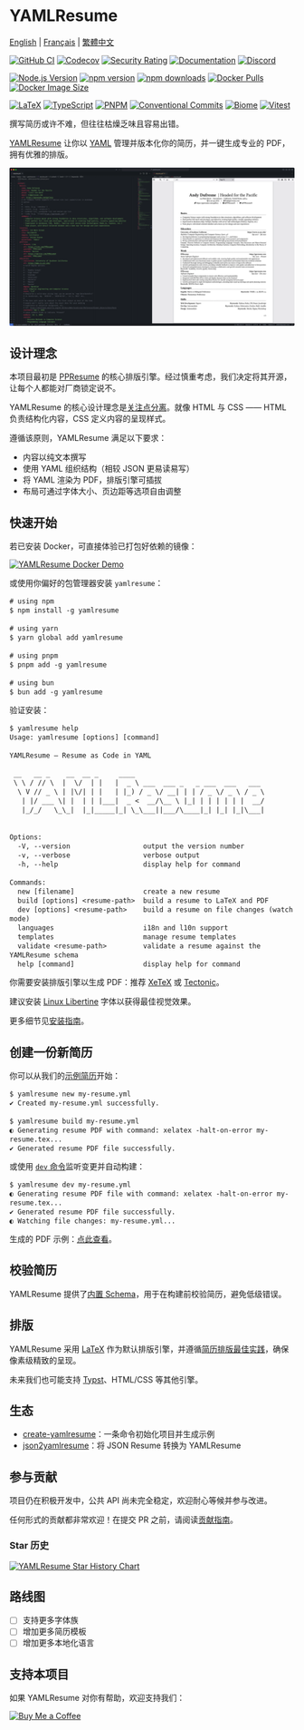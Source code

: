 # YAMLResume

[English](./README.md) | [Français](./README-fr.md) | [繁體中文](./README-zh-tw.md)

[![GitHub CI](https://github.com/yamlresume/yamlresume/workflows/test/badge.svg)](https://github.com/yamlresume/yamlresume/actions/workflows/test.yml)
[![Codecov](https://img.shields.io/codecov/c/github/yamlresume/yamlresume?style=flat-square&logo=codecov)](https://codecov.io/gh/yamlresume/yamlresume)
[![Security Rating](https://img.shields.io/badge/Security-A+-brightgreen?style=flat-square&logo=shield)](https://github.com/yamlresume/yamlresume/security)
[![Documentation](https://img.shields.io/badge/docs-yamlresume.dev-blue?style=flat-square&logo=gitbook)](https://yamlresume.dev/zh-cn)
[![Discord](https://img.shields.io/discord/1371488902023479336?style=flat-square&logo=discord&color=5865F2)](https://discord.gg/9SyT7mVV4K)

[![Node.js Version](https://img.shields.io/node/v/yamlresume.svg?style=flat-square&logo=node.js&color=339933)](https://nodejs.org/)
[![npm version](https://img.shields.io/npm/v/yamlresume.svg?style=flat-square&logo=npm)](https://www.npmjs.com/package/yamlresume)
[![npm downloads](https://img.shields.io/npm/dm/yamlresume.svg?style=flat-square&logo=npm&color=CB3837)](https://www.npmjs.com/package/yamlresume)
[![Docker Pulls](https://img.shields.io/docker/pulls/yamlresume/yamlresume.svg?style=flat-square&logo=docker)](https://hub.docker.com/r/yamlresume/yamlresume)
[![Docker Image Size](https://img.shields.io/docker/image-size/yamlresume/yamlresume/latest.svg?style=flat-square&logo=docker&color=2496ED)](https://hub.docker.com/r/yamlresume/yamlresume)

[![LaTeX](https://img.shields.io/badge/LaTeX-Typesetting-008080?style=flat-square&logo=latex)](https://www.latex-project.org/)
[![TypeScript](https://img.shields.io/badge/TypeScript-5.0+-blue?style=flat-square&logo=typescript)](https://www.typescriptlang.org/)
[![PNPM](https://img.shields.io/badge/PNPM-Workspace-orange?style=flat-square&logo=pnpm)](https://pnpm.io/)
[![Conventional Commits](https://img.shields.io/badge/Conventional%20Commits-1.0.0-FE5196?style=flat-square&logo=conventionalcommits)](https://conventionalcommits.org)
[![Biome](https://img.shields.io/badge/Biome-Linted-60a5fa?style=flat-square&logo=biome)](https://biomejs.dev/)
[![Vitest](https://img.shields.io/badge/Vitest-Tested-6E9F18?style=flat-square&logo=vitest)](https://vitest.dev/)

撰写简历或许不难，但往往枯燥乏味且容易出错。

[YAMLResume](https://yamlresume.dev/zh-cn) 让你以 [YAML](https://yaml.org/) 管理并版本化你的简历，并一键生成专业的 PDF，拥有优雅的排版。

![YAMLResume YAML and PDF](./docs/static/images/yamlresume-yaml-and-pdf.webp)

## 设计理念

本项目最初是 [PPResume](https://ppresume.com/?ref=yamlresume) 的核心排版引擎。经过慎重考虑，我们决定将其开源，让每个人都能对厂商锁定说不。

YAMLResume 的核心设计理念是[关注点分离](https://zh.wikipedia.org/wiki/%E5%85%B3%E6%B3%A8%E7%82%B9%E5%88%86%E7%A6%BB)。就像 HTML 与 CSS —— HTML 负责结构化内容，CSS 定义内容的呈现样式。

遵循该原则，YAMLResume 满足以下要求：

- 内容以纯文本撰写
- 使用 YAML 组织结构（相较 JSON 更易读易写）
- 将 YAML 渲染为 PDF，排版引擎可插拔
- 布局可通过字体大小、页边距等选项自由调整

## 快速开始

若已安装 Docker，可直接体验已打包好依赖的镜像：

[![YAMLResume Docker Demo](https://asciinema.org/a/722057.svg)](https://asciinema.org/a/722057)

或使用你偏好的包管理器安装 `yamlresume`：

```
# using npm
$ npm install -g yamlresume

# using yarn
$ yarn global add yamlresume

# using pnpm
$ pnpm add -g yamlresume

# using bun
$ bun add -g yamlresume
```

验证安装：

```
$ yamlresume help
Usage: yamlresume [options] [command]

YAMLResume — Resume as Code in YAML

 __   __ _    __  __ _     ____
 \ \ / // \  |  \/  | |   |  _ \ ___  ___ _   _ ___  ___   ___
  \ V // _ \ | |\/| | |   | |_) / _ \/ __| | | / _ \/ _ \ / _ \
   | |/ ___ \| |  | | |___|  _ <  __/\__ \ |_| | | | | | |  __/
   |_/_/   \_\_|  |_|_____|_| \_\___||___/\____|_| |_| |_|\___|


Options:
  -V, --version                  output the version number
  -v, --verbose                  verbose output
  -h, --help                     display help for command

Commands:
  new [filename]                 create a new resume
  build [options] <resume-path>  build a resume to LaTeX and PDF
  dev [options] <resume-path>    build a resume on file changes (watch mode)
  languages                      i18n and l10n support
  templates                      manage resume templates
  validate <resume-path>         validate a resume against the YAMLResume schema
  help [command]                 display help for command
```

你需要安装排版引擎以生成 PDF：推荐 [XeTeX](https://yamlresume.dev/zh-cn/docs/getting-started#xetex) 或 [Tectonic](https://yamlresume.dev/zh-cn/docs/getting-started#xetex)。

建议安装 [Linux Libertine](https://yamlresume.dev/zh-cn/docs/getting-started#linux-libertine) 字体以获得最佳视觉效果。

更多细节见[安装指南](https://yamlresume.dev/zh-cn/docs/installation)。

## 创建一份新简历

你可以从我们的[示例简历](./packages/cli/src/commands/fixtures/software-engineer.yml)开始：

```
$ yamlresume new my-resume.yml
✔ Created my-resume.yml successfully.

$ yamlresume build my-resume.yml
◐ Generating resume PDF with command: xelatex -halt-on-error my-resume.tex...
✔ Generated resume PDF file successfully.
```

或使用 [`dev` 命令](https://yamlresume.dev/zh-cn/docs/cli#dev)监听变更并自动构建：

```
$ yamlresume dev my-resume.yml
◐ Generating resume PDF file with command: xelatex -halt-on-error my-resume.tex...
✔ Generated resume PDF file successfully.
◐ Watching file changes: my-resume.yml...
```

生成的 PDF 示例：[点此查看](./docs/static/images/resume.pdf)。

## 校验简历

YAMLResume 提供了[内置 Schema](https://yamlresume.dev/zh-cn/docs/compiler/schema)，用于在构建前校验简历，避免低级错误。

## 排版

YAMLResume 采用 [LaTeX](https://www.latex-project.org/) 作为默认排版引擎，并遵循[简历排版最佳实践](https://docs.ppresume.com/guide?ref=yamlresume)，确保像素级精致的呈现。

未来我们也可能支持 [Typst](https://github.com/typst/typst)、HTML/CSS 等其他引擎。

## 生态

- [create-yamlresume](https://yamlresume.dev/zh-cn/docs/ecosystem/create-yamlresume)：一条命令初始化项目并生成示例
- [json2yamlresume](https://yamlresume.dev/zh-cn/docs/ecosystem/json2yamlresume)：将 JSON Resume 转换为 YAMLResume

## 参与贡献

项目仍在积极开发中，公共 API 尚未完全稳定，欢迎耐心等候并参与改进。

任何形式的贡献都非常欢迎！在提交 PR 之前，请阅读[贡献指南](./CONTRIBUTING.md)。

### Star 历史

[![YAMLResume Star History Chart](https://api.star-history.com/svg?repos=yamlresume/yamlresume&type=Date)](https://www.star-history.com/#yamlresume/yamlresume&Date)

## 路线图

- [ ] 支持更多字体族
- [ ] 增加更多简历模板
- [ ] 增加更多本地化语言

## 支持本项目

如果 YAMLResume 对你有帮助，欢迎支持我们：

[![Buy Me a Coffee](https://img.shields.io/badge/Buy%20Me%20a%20Coffee-FFDD00?style=for-the-badge&logo=buy-me-a-coffee&logoColor=black)](https://buymeacoffee.com/xiaohanyu)
